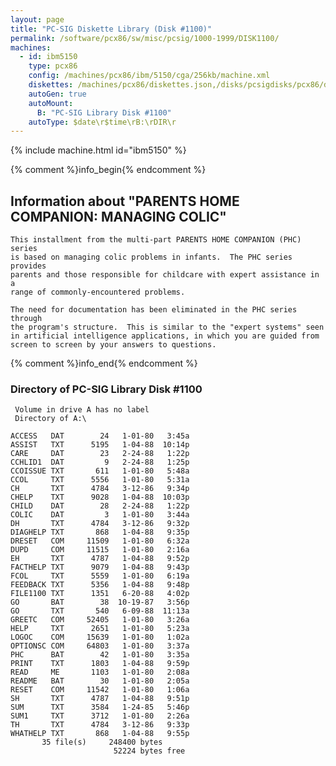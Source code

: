 ```yaml
---
layout: page
title: "PC-SIG Diskette Library (Disk #1100)"
permalink: /software/pcx86/sw/misc/pcsig/1000-1999/DISK1100/
machines:
  - id: ibm5150
    type: pcx86
    config: /machines/pcx86/ibm/5150/cga/256kb/machine.xml
    diskettes: /machines/pcx86/diskettes.json,/disks/pcsigdisks/pcx86/diskettes.json
    autoGen: true
    autoMount:
      B: "PC-SIG Library Disk #1100"
    autoType: $date\r$time\rB:\rDIR\r
---
```


{% include machine.html id="ibm5150" %}

{% comment %}info_begin{% endcomment %}

## Information about "PARENTS HOME COMPANION: MANAGING COLIC"

    This installment from the multi-part PARENTS HOME COMPANION (PHC) series
    is based on managing colic problems in infants.  The PHC series provides
    parents and those responsible for childcare with expert assistance in a
    range of commonly-encountered problems.
    
    The need for documentation has been eliminated in the PHC series through
    the program's structure.  This is similar to the "expert systems" seen
    in artificial intelligence applications, in which you are guided from
    screen to screen by your answers to questions.
{% comment %}info_end{% endcomment %}


### Directory of PC-SIG Library Disk #1100

     Volume in drive A has no label
     Directory of A:\

    ACCESS   DAT        24   1-01-80   3:45a
    ASSIST   TXT      5195   1-04-88  10:14p
    CARE     DAT        23   2-24-88   1:22p
    CCHLID1  DAT         9   2-24-88   1:25p
    CCOISSUE TXT       611   1-01-80   5:48a
    CCOL     TXT      5556   1-01-80   5:31a
    CH       TXT      4784   3-12-86   9:34p
    CHELP    TXT      9028   1-04-88  10:03p
    CHILD    DAT        28   2-24-88   1:22p
    COLIC    DAT         3   1-01-80   3:44a
    DH       TXT      4784   3-12-86   9:32p
    DIAGHELP TXT       868   1-04-88   9:35p
    DRESET   COM     11509   1-01-80   6:32a
    DUPD     COM     11515   1-01-80   2:16a
    EH       TXT      4787   1-04-88   9:52p
    FACTHELP TXT      9079   1-04-88   9:43p
    FCOL     TXT      5559   1-01-80   6:19a
    FEEDBACK TXT      5356   1-04-88   9:48p
    FILE1100 TXT      1351   6-20-88   4:02p
    GO       BAT        38  10-19-87   3:56p
    GO       TXT       540   6-09-88  11:13a
    GREETC   COM     52405   1-01-80   3:26a
    HELP     TXT      2651   1-01-80   5:23a
    LOGOC    COM     15639   1-01-80   1:02a
    OPTIONSC COM     64803   1-01-80   3:37a
    PHC      BAT        42   1-01-80   3:35a
    PRINT    TXT      1803   1-04-88   9:59p
    READ     ME       1103   1-01-80   2:08a
    README   BAT        30   1-01-80   2:05a
    RESET    COM     11542   1-01-80   1:06a
    SH       TXT      4787   1-04-88   9:51p
    SUM      TXT      3584   1-24-85   5:46p
    SUM1     TXT      3712   1-01-80   2:26a
    TH       TXT      4784   3-12-86   9:33p
    WHATHELP TXT       868   1-04-88   9:55p
           35 file(s)     248400 bytes
                           52224 bytes free

